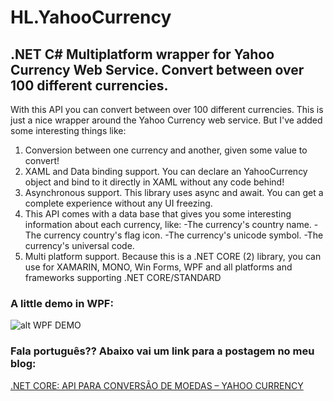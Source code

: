 # HL.YahooCurrency
## .NET C# Multiplatform wrapper for Yahoo Currency Web Service. Convert between over 100 different currencies.

With this API you can convert between over 100 different currencies.
This is just a nice wrapper around the Yahoo Currency web service. But I've added some interesting things like:

1. Conversion between one currency and another, given some value to convert!
2. XAML and Data binding support. You can declare an YahooCurrency object and bind to it directly in XAML without any code behind!
3. Asynchronous support. This library uses async and await. You can get a complete experience without any UI freezing.
4. This API comes with a data base that gives you some interesting information about each currency, like:
   -The currency's country name.
   -The currency country's flag icon.
   -The currency's unicode symbol.
   -The currency's universal code.
5. Multi platform support. Because this is a .NET CORE (2) library, you can use for XAMARIN, MONO, Win Forms, WPF and all platforms and frameworks supporting .NET CORE/STANDARD

### A little demo in WPF:

![alt WPF DEMO](https://herbertdotlausmann.files.wordpress.com/2017/11/yahoo-currency.gif)

### Fala português?? Abaixo vai um link para a postagem no meu blog:
[.NET CORE: API PARA CONVERSÃO DE MOEDAS – YAHOO CURRENCY](https://herbertdotlausmann.wordpress.com/2017/11/08/net-core-api-para-conversao-de-moedas-yahoo-currency/)
